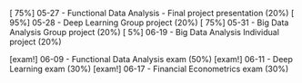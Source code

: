 [  75%] 05-27 - Functional Data Analysis - Final project presentation (20%)
[  95%] 05-28 - Deep Learning Group project (20%)
[  75%] 05-31 - Big Data Analysis Group project (20%)
[   5%] 06-19 - Big Data Analysis Individual project (20%)

[exam!] 06-09 - Functional Data Analysis exam (50%)
[exam!] 06-11 - Deep Learning exam (30%)
[exam!] 06-17 - Financial Econometrics exam (30%)
